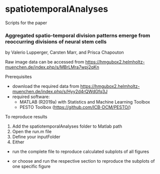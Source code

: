# spatiotemporalAnalyses
Scripts for the paper

### Aggregated spatio-temporal division patterns emerge from reoccurring divisions of neural stem cells
by Valerio Lupperger, Carsten Marr, and Prisca Chapouton

Raw image data can be accessed from https://hmgubox2.helmholtz-muenchen.de/index.php/s/MBrLMra7wpj2qKn
 
Prerequisites
- download the required data from https://hmgubox2.helmholtz-muenchen.de/index.php/s/Hyy2d4rQWdGfq3J
- required software: 
  * MATLAB (R2019a) with Statistics and Machine Learning Toolbox
  * PESTO Toolbox (https://github.com/ICB-DCM/PESTO/)

 To reproduce results  
1. Add the spatiotemporalAnalyses folder to Matlab path
2. Open the run.m file
3. Define your inputFolder
4. Either 

-  run the complete file to reproduce calculated subplots of all figures </p></li>
-  or choose and run the respective section to reproduce the subplots of one specific figure </p></li>

